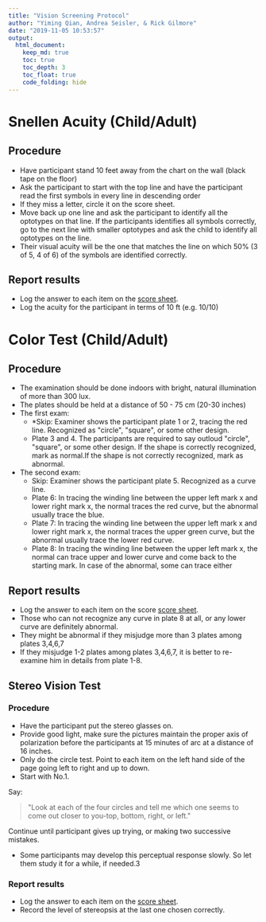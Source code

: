```yaml
---
title: "Vision Screening Protocol"
author: "Yiming Qian, Andrea Seisler, & Rick Gilmore"
date: "2019-11-05 10:53:57"
output:
  html_document:
    keep_md: true
    toc: true
    toc_depth: 3
    toc_float: true
    code_folding: hide
---
```


<!-- # Vision Screening Instructions -->

# Snellen Acuity (Child/Adult)

## Procedure

- Have participant stand 10 feet away from the chart on the wall (black tape on the floor)
- Ask the participant to start with the top line and have the participant read the first symbols in every line in descending order
- If they miss a letter, circle it on the score sheet.
- Move back up one line and ask the participant to identify all the optotypes on that line. If the participants identifies all symbols correctly, go to the next line with smaller optotypes and ask the child to identify all optotypes on the line.
- Their visual acuity will be the one that matches the line on which 50% (3 of 5, 4 of 6) of the symbols are identified correctly.

## Report results

- Log the answer to each item on the [score sheet](vision-screening-data.md).
- Log the acuity for the participant in terms of 10 ft (e.g. 10/10)

# Color Test (Child/Adult)

## Procedure

- The examination should be done indoors with bright, natural illumination of more than 300 lux.
- The plates should be held at a distance of 50 - 75 cm (20-30 inches)
- The first exam:
    - *Skip: Examiner shows the participant plate 1 or 2, tracing the red line. Recognized as "circle", "square", or some other design.
    - Plate 3 and 4. The participants are required to say outloud "circle", "square", or some other design. If the shape is correctly recognized, mark as normal.If the shape is not correctly recognized, mark as abnormal.
- The second exam:
    - Skip: Examiner shows the participant plate 5. Recognized as a curve line. 
    - Plate 6: In tracing the winding line between the upper left mark x and lower right mark x, the normal traces the red curve, but the abnormal usually trace the blue.
    - Plate 7: In tracing the winding line between the upper left mark x and lower right mark x, the normal traces the upper green curve, but the abnormal usually trace the lower red curve.
    - Plate 8: In tracing the winding line between the upper left mark x, the normal can trace upper and lower curve and come back to the starting mark. In case of the abnormal, some can trace either 

## Report results

- Log the answer to each item on the score [score sheet](vision-screening-data.md).
- Those who can not recognize any curve in plate 8 at all, or any lower curve are definitely abnormal.
- They might be abnormal if they misjudge more than 3 plates among plates 3,4,6,7
- If they misjudge 1-2 plates among plates 3,4,6,7, it is better to re-examine him in details from plate 1-8. 

## Stereo Vision Test

### Procedure

- Have the participant put the stereo glasses on.
- Provide good light, make sure the pictures maintain the proper axis of polarization before the participants at 15 minutes of arc at a distance of 16 inches.
- Only do the circle test. Point to each item on the left hand side of the page going left to right and up to down. 
- Start with No.1. 

Say:

>"Look at each of the four circles and tell me which one seems to come out closer to you-top, bottom, right, or left." 

Continue until participant gives up trying, or making two successive mistakes.
- Some participants may develop this perceptual response slowly. So let them study it for a while, if needed.3

### Report results

- Log the answer to each item on the [score sheet](vision-screening-data.md).
- Record the level of stereopsis at the last one chosen correctly. 

